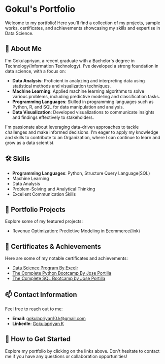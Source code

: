 # Gokul's Portfolio

Welcome to my portfolio! Here you'll find a collection of my projects, sample works, certificates, and achievements showcasing my skills and expertise in Data Science.

## 🚀 About Me

I'm Gokulapriyan, a recent graduate with a Bachelor's degree in Technology(Information Technology). I've developed a strong foundation in data science, with a focus on:

- **Data Analysis**: Proficient in analyzing and interpreting data using statistical methods and visualization techniques.
- **Machine Learning**: Applied machine learning algorithms to solve various problems, including predictive modeling and classification tasks.
- **Programming Languages**: Skilled in programming languages such as Python, R, and SQL for data manipulation and analysis.
- **Data Visualization**: Developed visualizations to communicate insights and findings effectively to stakeholders.

I'm passionate about leveraging data-driven approaches to tackle challenges and make informed decisions. I'm eager to apply my knowledge and skills to contribute to an Organization, where I can continue to learn and grow as a data scientist.


## 🛠️ Skills

- **Programming Languages**: Python, Structure Query Language(SQL)
- Machine Learning 
- Data Analysis
- Problem-Solving and Analytical Thinking
- Excellent Communication Skills

## 💼 Portfolio Projects

Explore some of my featured projects:

- Revenue Optimization: Predictive Modeling in Ecommerce(link)

## 🏅 Certificates & Achievements

Here are some of my notable certificates and achievements:

- [Data Science Program By Excelr](https://github.com/gokulapriyan10/gokulapriyan_k/blob/main/CERTIFICATES/Data%20Science%20Program%20By%20Excelr.pdf)
- [The Complete Python Bootcamp By Jose Portilla](https://github.com/gokulapriyan10/gokulapriyan_k/blob/main/CERTIFICATES/The%20Complete%20Python%20Bootcamp%20By%20Jose%20Portilla.pdf)
- [The Complete SQL Bootcamp by Jose Portilla](https://github.com/gokulapriyan10/gokulapriyan_k/blob/main/CERTIFICATES/The%20Complete%20SQL%20Bootcamp%20by%20Jose%20Portilla.pdf) 

## 📫 Contact Information

Feel free to reach out to me:

- **Email**: gokulapriyan10.k@gmail.com
- **LinkedIn**: [Gokulapriyan K](https://www.linkedin.com/in/gokulapriyan-k-640b22264?utm_source=share&utm_campaign=share_via&utm_content=profile&utm_medium=ios_app)

## 🚀 How to Get Started

Explore my portfolio by clicking on the links above. Don't hesitate to contact me if you have any questions or collaboration opportunities!



